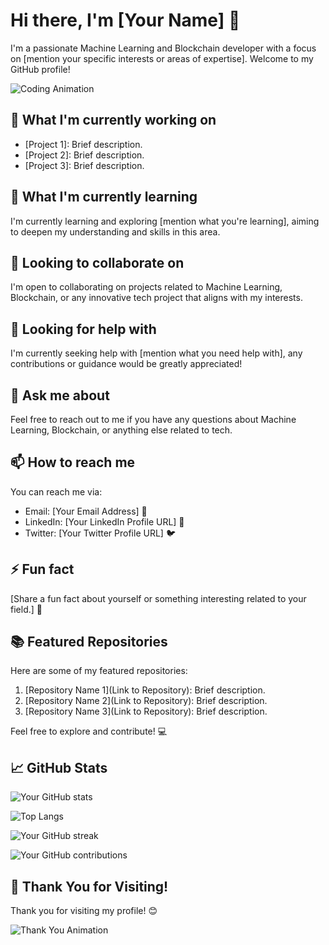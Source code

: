 # Hi there, I'm [Your Name] 👋

I'm a passionate Machine Learning and Blockchain developer with a focus on [mention your specific interests or areas of expertise]. Welcome to my GitHub profile!

![Coding Animation](https://media.giphy.com/media/ZVik7pBtu9dNS/giphy.gif)

## 🔭 What I'm currently working on

- [Project 1]: Brief description.
- [Project 2]: Brief description.
- [Project 3]: Brief description.

## 🌱 What I'm currently learning

I'm currently learning and exploring [mention what you're learning], aiming to deepen my understanding and skills in this area.

## 👯 Looking to collaborate on

I'm open to collaborating on projects related to Machine Learning, Blockchain, or any innovative tech project that aligns with my interests.

## 🤔 Looking for help with

I'm currently seeking help with [mention what you need help with], any contributions or guidance would be greatly appreciated!

## 💬 Ask me about

Feel free to reach out to me if you have any questions about Machine Learning, Blockchain, or anything else related to tech.

## 📫 How to reach me

You can reach me via:
- Email: [Your Email Address] 📧
- LinkedIn: [Your LinkedIn Profile URL] 💼
- Twitter: [Your Twitter Profile URL] 🐦

## ⚡ Fun fact

[Share a fun fact about yourself or something interesting related to your field.] 🎉

## 📚 Featured Repositories

Here are some of my featured repositories:

1. [Repository Name 1](Link to Repository): Brief description.
2. [Repository Name 2](Link to Repository): Brief description.
3. [Repository Name 3](Link to Repository): Brief description.

Feel free to explore and contribute! 💻

## 📈 GitHub Stats

![Your GitHub stats](https://github-readme-stats.vercel.app/api?username=your_username&show_icons=true&theme=radical)

![Top Langs](https://github-readme-stats.vercel.app/api/top-langs/?username=your_username&layout=compact&theme=radical)

![Your GitHub streak](https://github-readme-streak-stats.herokuapp.com/?user=your_username&theme=radical)

![Your GitHub contributions](https://github-readme-stats.vercel.app/api/wakatime?username=your_username&layout=compact&theme=radical)

## 🚀 Thank You for Visiting!

Thank you for visiting my profile! 😊

![Thank You Animation](https://media.giphy.com/media/3oEjHKqYgWcCb9Mm4U/giphy.gif)
